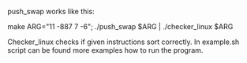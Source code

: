 push_swap works like this:

make
ARG="11 -887 7 -6"; ./push_swap $ARG | ./checker_linux $ARG

Checker_linux checks if given instructions sort correctly.
In example.sh script can be found more examples how to run the program.
